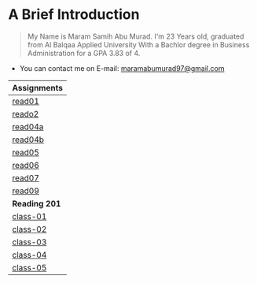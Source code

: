 # A Brief Introduction 
> My Name is Maram Samih Abu Murad. I'm 23 Years old, graduated from Al Balqaa Applied University With a Bachlor degree in Business Administration for a GPA 3.83 of 4. 
 * You can contact me on E-mail: maramabumurad97@gmail.com
 



| Assignments  |
|---------------------|
|[read01](read01.md)|
|[reado2](read02.md)|   
|[read04a](read04a.md)|   
|[read04b](read04b.md)|   
|[read05](read05.md)|     
|[read06](read06.md)|   
|[read07](read07.md)|   
|[read09](read09.md)|    
| **Reading 201** | 
|[class-01](class-01.md)|
|[class-02](class-02.md)|
|[class-03](class-03.md)|
|[class-04](class-04.md)|
|[class-05](class-05.md)|


